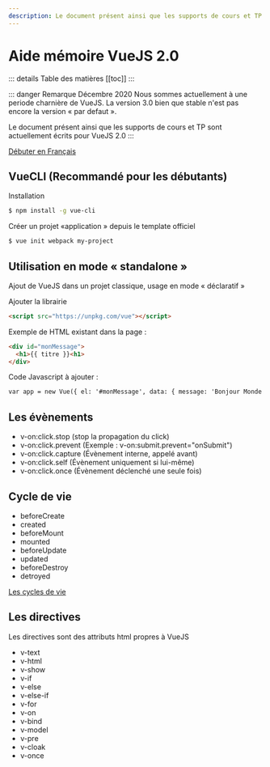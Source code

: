 ```yaml
---
description: Le document présent ainsi que les supports de cours et TP sont actuellement écrits pour VueJS 2.0
---
```


# Aide mémoire VueJS 2.0

::: details Table des matières
[[toc]]
:::

::: danger Remarque Décembre 2020
Nous sommes actuellement à une periode charnière de VueJS. La version 3.0 bien que stable n'est pas encore la version « par defaut ».

Le document présent ainsi que les supports de cours et TP sont actuellement écrits pour VueJS 2.0
:::

[Débuter en Français](https://fr.vuejs.org/v2/guide/index.html)

## VueCLI (Recommandé pour les débutants)

Installation

```sh
$ npm install -g vue-cli
```

Créer un projet «application » depuis le template officiel

```sh
$ vue init webpack my-project
```

## Utilisation en mode « standalone »

Ajout de VueJS dans un projet classique, usage en mode « déclaratif »

Ajouter la librairie

```html
<script src="https://unpkg.com/vue"></script>
```

Exemple de HTML existant dans la page :

```html
<div id="monMessage">
  <h1>{{ titre }}<h1>
</div>
```

Code Javascript à ajouter :

```html
var app = new Vue({ el: '#monMessage', data: { message: 'Bonjour Monde' } })
```

## Les évènements

- v-on:click.stop (stop la propagation du click)
- v-on:click.prevent (Exemple : v-on:submit.prevent="onSubmit")
- v-on:click.capture (Évènement interne, appelé avant)
- v-on:click.self (Évènement uniquement si lui-même)
- v-on:click.once (Évènement déclenché une seule fois)

## Cycle de vie

- beforeCreate
- created
- beforeMount
- mounted
- beforeUpdate
- updated
- beforeDestroy
- detroyed

[Les cycles de vie](https://fr.vuejs.org/images/lifecycle.png)

## Les directives

Les directives sont des attributs html propres à VueJS

- v-text
- v-html
- v-show
- v-if
- v-else
- v-else-if
- v-for
- v-on
- v-bind
- v-model
- v-pre
- v-cloak
- v-once
